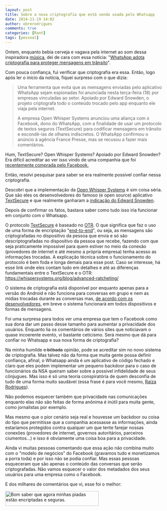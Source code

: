 ```yaml
---
layout: post
title: Sobre a nova criptografia que está sendo usada pelo Whatsapp
date: 2014-11-19 14:02
author: obrerodrigues
comments: true
categories: [Rant]
tags: [pessoal]
---
```

Ontem, enquanto bebia cerveja e vagava pela internet ao som dessa inspiradora <a href="https://www.youtube.com/watch?v=FoUWHfh733Y" target="_blank">música</a>, dei de cara com essa notícia: "<a href="http://g1.globo.com/tecnologia/noticia/2014/11/whatsapp-adota-criptografia-para-proteger-mensagens-em-transito.html" target="_blank">WhatsApp adota criptografia para proteger mensagens em trânsito</a>".

Com pouca confiança, fui verificar que criptografia era essa. Então, logo após ler o início da notícia, fiquei surpreso com o que dizia:

<blockquote>Uma ferramenta que evita que as mensagens enviadas pelo aplicativo WhatsApp sejam espionadas foi anunciada nesta terça-feira (18) por empresas vinculadas ao setor. Apoiado por Edward Snowden, o projeto criptografa todo o conteúdo trocado pelo app enquanto ele viaja pela internet.

A empresa Open Whisper Systems anunciou uma aliança com o Facebook, dono do WhatsApp, com a finalidade de usar um protocolo de textos seguros (TextSecure) para codificar mensagens em trânsito e escondê-las de olhares indiscretos. O WhatsApp confirmou o anúncio à agência France Presse, mas se recusou a fazer mais comentários.</blockquote>

Hum, TextSecure? Open Whisper Systems? Apoiado por Edward Snowden? Era difícil acreditar ao ver isso vindo de uma companhia que foi <a href="http://g1.globo.com/economia/negocios/noticia/2014/10/preco-de-compra-do-whatsapp-pelo-facebook-sobe-us-22-bilhoes.html" target="_blank">recentemente comprada pelo Facebook.</a>

Então, resolvi pesquisar para saber se era realmente possível confiar nessa criptografia.

<!--more-->

Descobri que a implementação da <a href="https://whispersystems.org/about/" target="_blank">Open Whisper Systems</a> é sim coisa séria. Que são eles os desenvolvedores do famoso (e open source) aplicativo <a href="http://info.abril.com.br/downloads/android/textsecure" target="_blank">TextSecure</a> e que realmente ganharam a <a href="http://securitywatch.pcmag.com/security/321511-snowden-to-sxsw-here-s-how-to-keep-the-nsa-out-of-your-stuff" target="_blank">indicação do Edward Snowden</a>.

Depois de confirmar os fatos, bastava saber como tudo isso iria funcionar em conjunto com o Whatsapp.

O protocolo <a href="https://github.com/WhisperSystems/TextSecure/wiki/ProtocolV2" target="_blank">TextSecure</a> é baseado no <a href="https://en.wikipedia.org/wiki/Off-the-Record_Messaging" target="_blank">OTR</a>. O que significa que faz o uso de uma forma de encriptação "<a href="https://en.wikipedia.org/wiki/End-to-end_encryption" target="_blank">end-to-end</a>", ou seja, as mensagens são criptografadas no dispositivo da pessoa que envia e só são descriptografadas no dispositivo da pessoa que recebe, fazendo com que seja praticamente impossível para quem estiver no meio da conexão (provedores de internet e até mesmo a própria empresa) tenha acesso as informações trocadas. A explicação técnica sobre o funcionamento do protocolo é bem foda e longa demais para esse post. Caso se interesse, há esse link onde eles contam tudo em detalhes e até as diferenças fundamentais entre o TextSecure e o OTR: <a href="https://whispersystems.org/blog/advanced-ratcheting/" target="_blank">https://whispersystems.org/blog/advanced-ratcheting/</a>

O sistema de criptografia está disponível por enquanto apenas para a versão do Android e não funciona para conversas em grupo e nem as mídias trocadas durante as conversas mas, <a href="https://whispersystems.org/blog/whatsapp/" target="_blank">de acordo com os desenvolvedores</a>, em breve o sistema funcionará em todos dispositivos e formas de mensagens.

Foi uma surpresa para todos ver uma empresa que tem o Facebook como sua dona dar um passo desse tamanho para aumentar a privacidade dos usuários. Enquanto lia os comentários de vários sites que noticiavam o quase incoerente evento, vi bastante ceticismo. Será mesmo que dá para confiar no Whatsapp e sua nova forma de criptografia?

Na minha humilde <del>e bêbada</del> opinião, pode se acreditar sim no novo sistema de criptografia. Mas talvez não da forma que muita gente possa definir confiança, afinal, o Whatsapp ainda é um aplicativo de código fechado e claro que eles podem implementar um pequeno backdoor para o caso de funcionários da NSA queiram saber sobre a possível infidelidade de seus cônjugues. Mas isso é só uma teoria conspiratória de quem desconfia de tudo de uma forma muito saudável (essa frase é para você mesmo, <a href="https://twitter.com/RaizaFeitoza" target="_blank">Raíza Rodrigues</a>).

Não podemos esquecer também que privacidade nas comunicações enquanto elas não são feitas de forma anônima é inútil para muita gente, como jornalistas por exemplo.

Mas mesmo que o pior cenário seja real e houvesse um backdoor ou coisa do tipo que permitisse que a companhia acessasse as informações, ainda estaríamos protegidos contra qualquer um que tente farejar nossas conexões (provedores de internet, governos autoritários, parceiros ciumentos...) e isso é obviamente uma coisa boa para a privacidade.

Ainda vi muitas pessoas comentando que essa ação não combina muito com o "modelo de negócios" do Facebook (gravamos tudo e monetizamos a porra toda) e por isso não se podia confiar. Mas essas pessoas esqueceram que são apenas o conteúdo das conversas que serão criptografadas. Não vamos esquecer o valor dos metadados dos seus usuários para uma empresa como o Facebook.

E dos milhares de comentários que vi, esse foi o melhor:

<a href="https://brenn0.files.wordpress.com/2014/11/lol.png"><img class="size-medium wp-image-1051" src="https://brenn0.files.wordpress.com/2014/11/lol.png?w=300" alt="Bom saber que agora minhas piadas estão encriptadas e seguras." width="300" height="47" /></a>


